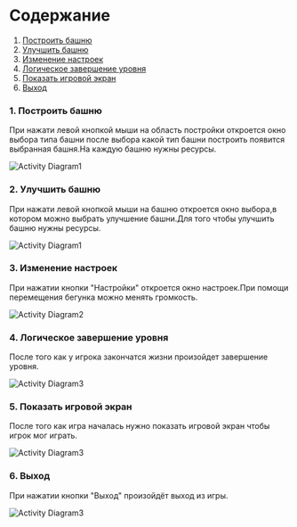 ﻿# Содержание
1. [Построить башню](#1)
2. [Улучшить башню](#2)
3. [Изменение настроек](#3)
4. [Логическое завершение уровня](#4)
5. [Показать игровой экран](#5)
6. [Выход](#6)

### 1. Построить башню<a name="1"></a>
При нажати левой кнопкой мыши на область постройки откроется окно выбора типа башни после выбора какой тип башни построить появится выбранная башня.На каждую башню нужны ресурсы.

![Activity Diagram1](https://user-images.githubusercontent.com/50372504/67148923-b7e4cd00-f2ad-11e9-8397-9f455ed820e2.png)

### 2. Улучшить башню<a name="2"></a>
При нажати левой кнопкой мыши на башню откроется окно выбора,в котором можно выбрать улучшение башни.Для того чтобы улучшить башню нужны ресурсы.

![Activity Diagram1](https://user-images.githubusercontent.com/50372504/67149992-a7871f00-f2ba-11e9-83c0-939875e300c8.png)


### 3. Изменение настроек<a name="3"></a>
При нажатии кнопки "Настройки" откроется окно настроек.При помощи перемещения бегунка можно менять громкость.

![Activity Diagram2](https://user-images.githubusercontent.com/50372504/67148721-4c99fb80-f2ab-11e9-9355-56735951049e.png)

### 4. Логическое завершение уровня<a name="4"></a>
После того как у игрока закончатся жизни произойдет завершение уровня.

![Activity Diagram3](https://user-images.githubusercontent.com/50372504/67234938-c0283e00-f44e-11e9-8a36-cdf4eb808eb9.png)

### 5. Показать игровой экран<a name="5"></a>
После того как игра началась нужно показать игровой экран чтобы игрок мог играть.

![Activity Diagram3](https://user-images.githubusercontent.com/50372504/67235172-3cbb1c80-f44f-11e9-8776-aa757a5494c2.png)


### 6. Выход<a name="6"></a>
При нажатии кнопки "Выход" произойдёт выход из игры.

![Activity Diagram3](https://user-images.githubusercontent.com/50372504/67150215-53316e80-f2bd-11e9-96d3-1020b9e31dbe.png)

